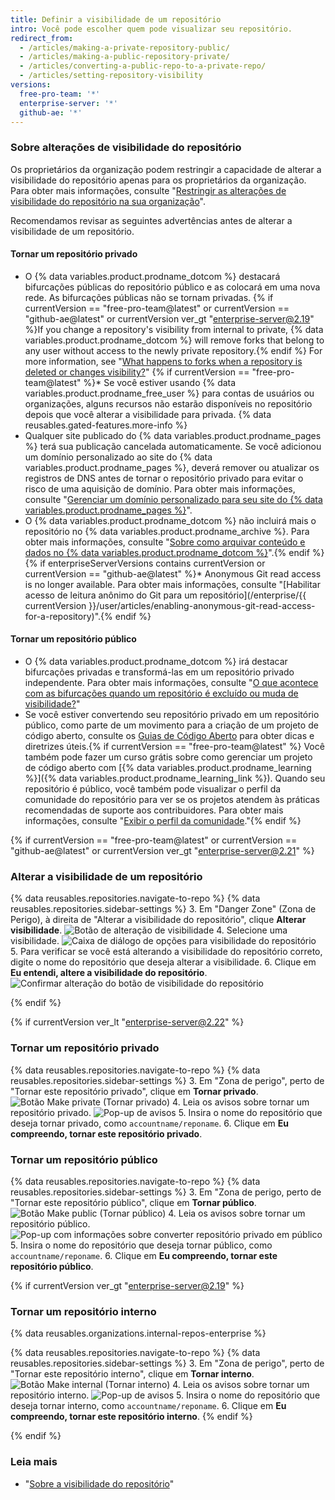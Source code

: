 ```yaml
---
title: Definir a visibilidade de um repositório
intro: Você pode escolher quem pode visualizar seu repositório.
redirect_from:
  - /articles/making-a-private-repository-public/
  - /articles/making-a-public-repository-private/
  - /articles/converting-a-public-repo-to-a-private-repo/
  - /articles/setting-repository-visibility
versions:
  free-pro-team: '*'
  enterprise-server: '*'
  github-ae: '*'
---
```


### Sobre alterações de visibilidade do repositório

Os proprietários da organização podem restringir a capacidade de alterar a visibilidade do repositório apenas para os proprietários da organização. Para obter mais informações, consulte "[Restringir as alterações de visibilidade do repositório na sua organização](/github/setting-up-and-managing-organizations-and-teams/restricting-repository-visibility-changes-in-your-organization)".

Recomendamos revisar as seguintes advertências antes de alterar a visibilidade de um repositório.

#### Tornar um repositório privado

   * O {% data variables.product.prodname_dotcom %} destacará bifurcações públicas do repositório público e as colocará em uma nova rede. As bifurcações públicas não se tornam privadas. {% if currentVersion == "free-pro-team@latest" or currentVersion == "github-ae@latest" or currentVersion ver_gt "enterprise-server@2.19" %}If you change a repository's visibility from internal to private, {% data variables.product.prodname_dotcom %} will remove forks that belong to any user without access to the newly private repository.{% endif %} For more information, see "[What happens to forks when a repository is deleted or changes visibility?](/articles/what-happens-to-forks-when-a-repository-is-deleted-or-changes-visibility#changing-a-public-repository-to-a-private-repository)"
   {% if currentVersion == "free-pro-team@latest" %}* Se você estiver usando {% data variables.product.prodname_free_user %} para contas de usuários ou organizações, alguns recursos não estarão disponíveis no repositório depois que você alterar a visibilidade para privada. {% data reusables.gated-features.more-info %}
   * Qualquer site publicado do {% data variables.product.prodname_pages %} terá sua publicação cancelada automaticamente. Se você adicionou um domínio personalizado ao site do {% data variables.product.prodname_pages %}, deverá remover ou atualizar os registros de DNS antes de tornar o repositório privado para evitar o risco de uma aquisição de domínio. Para obter mais informações, consulte "[Gerenciar um domínio personalizado para seu site do {% data variables.product.prodname_pages %}](/articles/managing-a-custom-domain-for-your-github-pages-site)".
   * O {% data variables.product.prodname_dotcom %} não incluirá mais o repositório no {% data variables.product.prodname_archive %}. Para obter mais informações, consulte "[Sobre como arquivar conteúdo e dados no {% data variables.product.prodname_dotcom %}](/github/creating-cloning-and-archiving-repositories/about-archiving-content-and-data-on-github#about-the-github-archive-program)".{% endif %}
   {% if enterpriseServerVersions contains currentVersion or currentVersion == "github-ae@latest" %}* Anonymous Git read access is no longer available. Para obter mais informações, consulte "[Habilitar acesso de leitura anônimo do Git para um repositório](/enterprise/{{ currentVersion }}/user/articles/enabling-anonymous-git-read-access-for-a-repository)".{% endif %}

#### Tornar um repositório público

   * O {% data variables.product.prodname_dotcom %} irá destacar bifurcações privadas e transformá-las em um repositório privado independente. Para obter mais informações, consulte "[O que acontece com as bifurcações quando um repositório é excluído ou muda de visibilidade?](/articles/what-happens-to-forks-when-a-repository-is-deleted-or-changes-visibility#changing-a-private-repository-to-a-public-repository)"
   * Se você estiver convertendo seu repositório privado em um repositório público, como parte de um movimento para a criação de um projeto de código aberto, consulte os [Guias de Código Aberto](http://opensource.guide) para obter dicas e diretrizes úteis.{% if currentVersion == "free-pro-team@latest" %} Você também pode fazer um curso grátis sobre como gerenciar um projeto de código aberto com [{% data variables.product.prodname_learning %}]({% data variables.product.prodname_learning_link %}). Quando seu repositório é público, você também pode visualizar o perfil da comunidade do repositório para ver se os projetos atendem às práticas recomendadas de suporte aos contribuidores. Para obter mais informações, consulte "[Exibir o perfil da comunidade](/articles/viewing-your-community-profile)."{% endif %}

{% if currentVersion == "free-pro-team@latest" or currentVersion == "github-ae@latest" or currentVersion ver_gt "enterprise-server@2.21" %}

### Alterar a visibilidade de um repositório

{% data reusables.repositories.navigate-to-repo %}
{% data reusables.repositories.sidebar-settings %}
3. Em "Danger Zone" (Zona de Perigo), à direita de "Alterar a visibilidade do repositório", clique **Alterar visibilidade**. ![Botão de alteração de visibilidade](/assets/images/help/repository/repo-change-vis.png)
4. Selecione uma visibilidade. ![Caixa de diálogo de opções para visibilidade do repositório](/assets/images/help/repository/repo-change-select.png)
5. Para verificar se você está alterando a visibilidade do repositório correto, digite o nome do repositório que deseja alterar a visibilidade.
6. Clique em **Eu entendi, altere a visibilidade do repositório**. ![Confirmar alteração do botão de visibilidade do repositório](/assets/images/help/repository/repo-change-confirm.png)

{% endif %}

{% if currentVersion ver_lt "enterprise-server@2.22" %}

### Tornar um repositório privado

{% data reusables.repositories.navigate-to-repo %}
{% data reusables.repositories.sidebar-settings %}
3. Em "Zona de perigo", perto de "Tornar este repositório privado", clique em **Tornar privado**. ![Botão Make private (Tornar privado)](/assets/images/help/repository/repo-makeprivate.png)
4. Leia os avisos sobre tornar um repositório privado. ![Pop-up de avisos](/assets/images/help/repository/repo-privateconfirm.png)
5. Insira o nome do repositório que deseja tornar privado, como `accountname/reponame`.
6. Clique em **Eu compreendo, tornar este repositório privado**.

### Tornar um repositório público

{% data reusables.repositories.navigate-to-repo %}
{% data reusables.repositories.sidebar-settings %}
3. Em "Zona de perigo, perto de "Tornar este repositório público", clique em **Tornar público**. ![Botão Make public (Tornar público)](/assets/images/help/repository/repo-makepublic.png)
4. Leia os avisos sobre tornar um repositório público. ![Pop-up com informações sobre converter repositório privado em público](/assets/images/help/repository/repo-publicconfirm.png)
5. Insira o nome do repositório que deseja tornar público, como `accountname/reponame`.
6. Clique em **Eu compreendo, tornar este repositório público**.

{% if currentVersion ver_gt "enterprise-server@2.19" %}
### Tornar um repositório interno

{% data reusables.organizations.internal-repos-enterprise %}

{% data reusables.repositories.navigate-to-repo %}
{% data reusables.repositories.sidebar-settings %}
3. Em "Zona de perigo", perto de "Tornar este repositório interno", clique em **Tornar interno**. ![Botão Make internal (Tornar interno)](/assets/images/help/repository/repo-makeinternal.png)
4. Leia os avisos sobre tornar um repositório interno. ![Pop-up de avisos](/assets/images/help/repository/repo-internalconfirm.png)
5. Insira o nome do repositório que deseja tornar interno, como `accountname/reponame`.
6. Clique em **Eu compreendo, tornar este repositório interno**.
{% endif %}

{% endif %}

### Leia mais
- "[Sobre a visibilidade do repositório](/github/creating-cloning-and-archiving-repositories/about-repository-visibility)"
